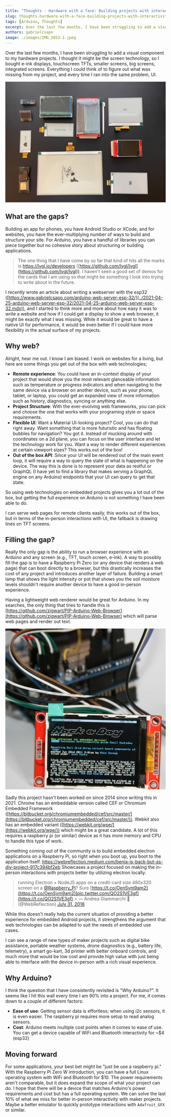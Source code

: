 ```yaml
---
title: "Thoughts - Hardware with a face: Building projects with interactivity."
slug: thoughts-hardware-with-a-face-building-projects-with-interactivity
tags: [Arduino, Thoughts]
excerpt: Over the last few months, I have been struggling to add a visual component to my hardware projects.
authors: gabrielcsapo
image: ./images/IMG_2853-1.jpeg
---
```


Over the last few months, I have been struggling to add a visual component to my hardware projects. I thought it might be the screen technology, so I bought e-ink displays, touchscreen TFTs, smaller screens, big screens, integrated screens. Everything I could think of to figure out what was missing from my project, and every time I ran into the same problem, UI.

<!-- truncate -->

![Some of the displays I have played around with.](./images/IMG_2853-1.jpeg)

## What are the gaps?

Building an app for phones, you have Android Studio or XCode, and for websites, you have the ever-multiplying number of ways to build and structure your site. For Arduino, you have a handful of libraries you can piece together but no cohesive story about structuring or building applications.

> The one thing that I have come by so far that kind of hits all the marks is <https://lvgl.io/developers> ([https://github.com/lvgl/lvgl](https://github.com/lvgl/lvgl)). I haven't seen a good set of demos for the cards that I am using so that might be something I look into trying to write about in the future.

I recently wrote an article about writing a webserver with the esp32 ([https://www.gabrielcsapo.com/arduino-web-server-esp-32/](../2021-04-25-arduino-web-server-esp-32/2021-04-25-arduino-web-server-esp-32.mdx)), and I started to think more and more about how easy it was to write a website and how if I could get a display to show a web browser, it might be exactly what I was missing. While it would be great to have a native UI for performance, it would be even better if I could have more flexibility in the actual surface of my projects.

## Why web?

Alright, hear me out. I know I am biased. I work on websites for a living, but here are some things you get out of the box with web technologies;

- **Remote experience**: You could have an in-context display of your project that would show you the most relevant glanceable information such as temperature or progress indicators and when navigating to the same device via a browser on another device, such as your phone, tablet, or laptop, you could get an expanded view of more information such as history, diagnostics, syncing or anything else.
- **Project Structure**: With the ever-evolving web frameworks, you can pick and choose the one that works with your programing style or space requirements.
- **Flexible UI**: Want a Material UI-looking project? Cool, you can do that right away. Want something that is more futuristic and has floating bubbles for navigation? You got it. Instead of mucking around with coordinates on a 2d plane, you can focus on the user interface and let the technology work for you. Want a way to render different experiences at certain viewport sizes? This works out of the box!
- **Out of the box API**: Since your UI will be rendered out of the main event loop, it will require a way to query the state of what is happening on the device. The way this is done is to represent your data as restful or GraphQL (I have yet to find a library that makes serving a GraphQL engine on any Arduino) endpoints that your UI can query to get that state.

So using web technologies on embedded projects gives you a lot out of the box, but getting the full experience on Arduino is not something I have been able to do.

I can serve web pages for remote clients easily, this works out of the box, but in terms of the in-person interactions with UI, the fallback is drawing lines on TFT screens.

## Filling the gap?

Really the only gap is the ability to run a browser experience with an Arduino and any screen (e.g., TFT, touch screen, e-ink). A way to possibly fill the gap is to have a Raspberry Pi Zero (or any device that renders a web page) that can boot directly to a browser, but this drastically increases the cost of any project and introduces another layer of failure. Building a smart lamp that shows the light intensity or pot that shows you the soil moisture levels shouldn't require another device to have a good in-person experience.

Having a lightweight web renderer would be great for Arduino. In my searches, the only thing that tries to handle this is [https://github.com/zigwart/PIP-Arduino-Web-Browser](https://github.com/zigwart/PIP-Arduino-Web-Browser) which will parse web pages and render out text.

![This is an example of what is rendered when using PIP-Arduino-Web-Browser. For more details, visit the source at <https://hackaday.io/project/3116-pip-arduino-web-browser>.](./images/925351412462195167-1.jpeg)

Sadly this project hasn't been worked on since 2014 since writing this in 2021. Chrome has an embeddable version called CEF or Chromium Embedded Framework ([https://bitbucket.org/chromiumembedded/cef/src/master/](https://bitbucket.org/chromiumembedded/cef/src/master/)). Webkit also has an embedded variant ([https://webkit.org/wpe/](https://webkit.org/wpe/)) which might be a great candidate. A lot of this requires a raspberry pi (or similar) device as it has more memory and CPU to handle this type of work.

Something coming out of the community is to build embedded electron applications on a Raspberry Pi, so right when you boot up, you boot to the application itself. <https://webreflection.medium.com/benja-is-back-but-as-diy-project-917c394bf2eb> Showcases a project focused on making the in-person interactions with projects better by utilizing electron locally.

> running Electron + NodeJS apps on a credit-card size 480x320 screen on a [@Raspberry_Pi](https://twitter.com/Raspberry_Pi?ref_src=twsrc%5Etfw)? Sure [https://t.co/OenSym9am2](https://t.co/OenSym9am2)[pic.twitter.com/QO2S1VE3gf](https://t.co/QO2S1VE3gf) > &mdash; Andrea Giammarchi 🍥 (@WebReflection) [July 31, 2016](https://twitter.com/WebReflection/status/759868175534157824?ref_src=twsrc%5Etfw)

While this doesn't really help the current situation of providing a better experience for embedded Android projects, it strengthens the argument that web technologies can be adapted to suit the needs of embedded use cases.

I can see a range of new types of maker projects such as digital bike assistance, portable weather systems, drone diagnostics (e.g., battery life, telemetry), a smart go-kart, 3d printer with better onboard controls, and much more that would be low cost and provide high value with just being able to interface with the device in-person with a rich visual experience.

## Why Arduino?

I think the question that I have consistently revisited is "Why Arduino?". It seems like I hit this wall every time I am 90% into a project. For me, it comes down to a couple of different factors:

- **Ease of use**: Getting sensor data is effortless; when using i2c sensors, it is even easier. The raspberry pi requires more setup to read analog sensors.
- **Cost**: Arduino meets multiple cost points when it comes to ease of use. You can get a device capable of WiFi and Bluetooth interactivity for ~$4 (esp32)

## Moving forward

For some applications, your best bet might be "just be use a raspberry pi." With the Raspberry Pi Zero W introduction, you can have a full Linux operating system with WiFi and Bluetooth for $10. The power requirements aren't comparable, but it does expand the scope of what your project can do. I hope that there will be a device that matches Arduino's power requirements and cost but has a full operating system. We can solve the last 10% of what we miss for better in-person interactivity with maker projects. Maybe a better emulator to quickly prototype interactions with `Adafruit_GFX` or similar.
